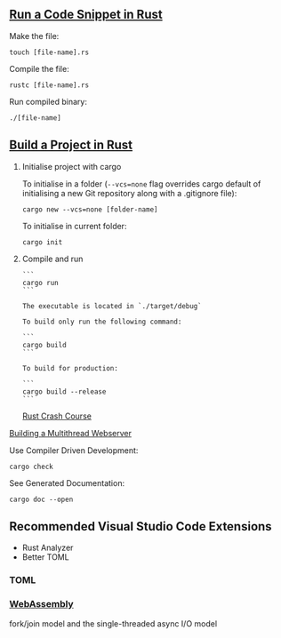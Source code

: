 ## [Run a Code Snippet in Rust](hello_world)

Make the file:

```
touch [file-name].rs
```

Compile the file:

```
rustc [file-name].rs
```

Run compiled binary:

```
./[file-name]
```

## [Build a Project in Rust](sample_code)

1.  Initialise project with cargo

    To initialise in a folder (`--vcs=none` flag overrides cargo default of initialising a new Git repository along with a .gitignore file):

    ```
    cargo new --vcs=none [folder-name]
    ```

    To initialise in current folder:

    ```
    cargo init
    ```

2.  Compile and run

        ```
        cargo run
        ```

        The executable is located in `./target/debug`

        To build only run the following command:

        ```
        cargo build
        ```

        To build for production:

        ```
        cargo build --release
        ```

    <a href="https://www.youtube.com/watch?v=zF34dRivLOw"> Rust Crash Course</a>

<a href="https://doc.rust-lang.org/book/ch20-00-final-project-a-web-server.html">Building a Multithread Webserver</a>

Use Compiler Driven Development:

```
cargo check
```

See Generated Documentation:

```
cargo doc --open
```

## Recommended Visual Studio Code Extensions

- Rust Analyzer
- Better TOML

### TOML

### <a href="https://developer.mozilla.org/en-US/docs/WebAssembly/Rust_to_wasm">WebAssembly</a>

fork/join model and the single-threaded async I/O model
